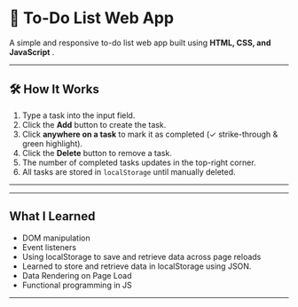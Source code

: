 # 📝 To-Do List Web App

A simple and responsive to-do list web app built using **HTML, CSS, and JavaScript** .

---
## 🛠️ How It Works

1. Type a task into the input field.
2. Click the **Add** button to create the task.
3. Click **anywhere on a task** to mark it as completed (✓ strike-through & green highlight).
4. Click the **Delete** button to remove a task.
5. The number of completed tasks updates in the top-right corner.
6. All tasks are stored in `localStorage` until manually deleted.

---

---
## What I Learned

- DOM manipulation
- Event listeners
- Using localStorage to save and retrieve data across page reloads
- Learned to store and retrieve data in localStorage using JSON.
- Data Rendering on Page Load
- Functional programming in JS

---
